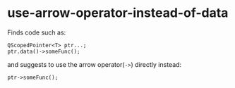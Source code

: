 # use-arrow-operator-instead-of-data

Finds code such as:

```
QScopedPointer<T> ptr...;
ptr.data()->someFunc();
```

and suggests to use the arrow operator(`->`) directly instead:

```
ptr->someFunc();
```
